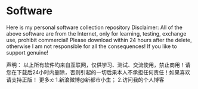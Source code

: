 # Software
Here is my personal software collection repository
Disclaimer:
    All of the above software are from the Internet, only for learning, testing, exchange use, prohibit commercial! Please download within 24 hours after the delete, otherwise I am not responsible for all the consequences! If you like to support genuine!
    
    
声明：
    以上所有软件均来自互联网，仅供学习、测试、交流使用，禁止商用！请您在下载后24小时内删除，否则引起的一切后果本人不承担任何责任！如果喜欢请支持正版！
更多:c
1.新浪微博@新都市小生；
2.访问我的个人博客
